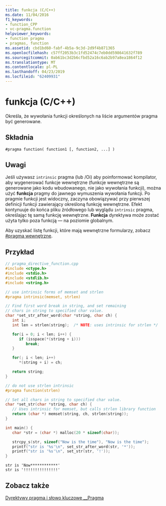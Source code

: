 ```yaml
---
title: funkcja (C/C++)
ms.date: 11/04/2016
f1_keywords:
- function_CPP
- vc-pragma.function
helpviewer_keywords:
- function pragma
- pragmas, function
ms.assetid: cbd1bd60-fabf-4b5a-9c3d-2d9f4b871365
ms.openlocfilehash: c57ff2053b3c1fd52474c7eb0dd598641632f789
ms.sourcegitcommit: 0ab61bc3d2b6cfbd52a16c6ab2b97a8ea1864f12
ms.translationtype: MT
ms.contentlocale: pl-PL
ms.lasthandoff: 04/23/2019
ms.locfileid: "62409931"
---
```

# <a name="function-cc"></a>funkcja (C/C++)
Określa, że wywołania funkcji określonych na liście argumentów pragma być generowane.

## <a name="syntax"></a>Składnia

```
#pragma function( function1 [, function2, ...] )
```

## <a name="remarks"></a>Uwagi

Jeśli używasz `intrinsic` pragma (lub /Oi) aby poinformować kompilator, aby wygenerować funkcje wewnętrzne (funkcje wewnętrzne są generowane jako kodu wbudowanego, nie jako wywołania funkcji), można użyć **funkcja** pragmy do jawnego wymuszenia wywołania funkcji. Po pragmie funkcji jest widoczny, zaczyna obowiązywać przy pierwszej definicji funkcji zawierający określoną funkcję wewnętrzne. Efekt kontynuuje do końca pliku źródłowego lub wyglądu `intrinsic` pragma, określając tę samą funkcję wewnętrzne. **Funkcja** dyrektywa może zostać użyta tylko poza funkcją — na poziomie globalnym.

Aby uzyskać listę funkcji, które mają wewnętrzne formularzy, zobacz [#pragma wewnętrzne](../preprocessor/intrinsic.md).

## <a name="example"></a>Przykład

```cpp
// pragma_directive_function.cpp
#include <ctype.h>
#include <stdio.h>
#include <stdlib.h>
#include <string.h>

// use intrinsic forms of memset and strlen
#pragma intrinsic(memset, strlen)

// Find first word break in string, and set remaining
// chars in string to specified char value.
char *set_str_after_word(char *string, char ch) {
   int i;
   int len = strlen(string);  /* NOTE: uses intrinsic for strlen */

   for(i = 0; i < len; i++) {
      if (isspace(*(string + i)))
         break;
   }

   for(; i < len; i++)
      *(string + i) = ch;

   return string;
}

// do not use strlen intrinsic
#pragma function(strlen)

// Set all chars in string to specified char value.
char *set_str(char *string, char ch) {
   // Uses intrinsic for memset, but calls strlen library function
   return (char *) memset(string, ch, strlen(string));
}

int main() {
   char *str = (char *) malloc(20 * sizeof(char));

   strcpy_s(str, sizeof("Now is the time"), "Now is the time");
   printf("str is '%s'\n", set_str_after_word(str, '*'));
   printf("str is '%s'\n", set_str(str, '!'));
}
```

```Output
str is 'Now************'
str is '!!!!!!!!!!!!!!!'
```

## <a name="see-also"></a>Zobacz także

[Dyrektywy pragma i słowo kluczowe __Pragma](../preprocessor/pragma-directives-and-the-pragma-keyword.md)